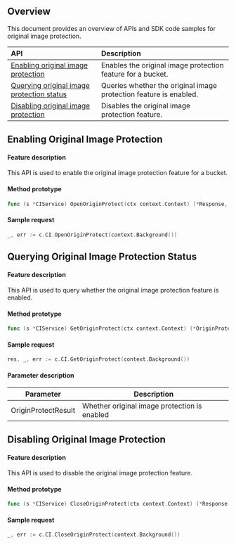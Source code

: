 ## Overview

This document provides an overview of APIs and SDK code samples for original image protection.

| API | Description |
| :----------------------------------------------------------- | :----------------------------------------------------------- |
| [Enabling original image protection](https://intl.cloud.tencent.com/document/product/1045/33711) | Enables the original image protection feature for a bucket.   |
| [Querying original image protection status](https://intl.cloud.tencent.com/document/product/1045/33710) | Queries whether the original image protection feature is enabled. |
| [Disabling original image protection](https://intl.cloud.tencent.com/document/product/1045/33712) | Disables the original image protection feature.   |


## Enabling Original Image Protection

#### Feature description

This API is used to enable the original image protection feature for a bucket.

#### Method prototype

```go
func (s *CIService) OpenOriginProtect(ctx context.Context) (*Response, error)
```

#### Sample request

```go
_, err := c.CI.OpenOriginProtect(context.Background())
```

## Querying Original Image Protection Status

#### Feature description

This API is used to query whether the original image protection feature is enabled.

#### Method prototype

```go
func (s *CIService) GetOriginProtect(ctx context.Context) (*OriginProtectResult, *Response, error)
```

#### Sample request

```go
res, _, err := c.CI.GetOriginProtect(context.Background())
```

#### Parameter description

| Parameter | Description |
| --------- | ------------------------------------------------------------ |
| OriginProtectResult  | Whether original image protection is enabled |

## Disabling Original Image Protection

#### Feature description

This API is used to disable the original image protection feature.

#### Method prototype

```go
func (s *CIService) CloseOriginProtect(ctx context.Context) (*Response, error)
```

#### Sample request

```go
_, err := c.CI.CloseOriginProtect(context.Background())
```
